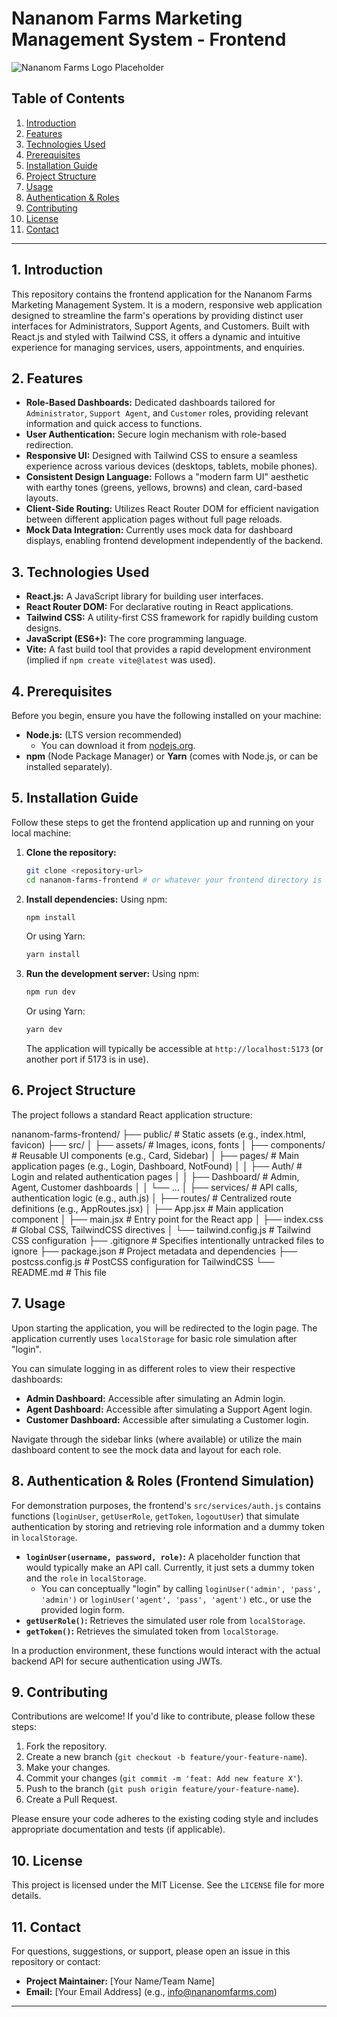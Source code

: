 # Nananom Farms Marketing Management System - Frontend

![Nananom Farms Logo Placeholder](https://via.placeholder.com/150/66BB6A/FFFFFF?text=NANANOM%20FARMS)

## Table of Contents

1.  [Introduction](#introduction)
2.  [Features](#features)
3.  [Technologies Used](#technologies-used)
4.  [Prerequisites](#prerequisites)
5.  [Installation Guide](#installation-guide)
6.  [Project Structure](#project-structure)
7.  [Usage](#usage)
8.  [Authentication & Roles](#authentication--roles)
9.  [Contributing](#contributing)
10. [License](#license)
11. [Contact](#contact)

---

## 1. Introduction

This repository contains the frontend application for the Nananom Farms Marketing Management System. It is a modern, responsive web application designed to streamline the farm's operations by providing distinct user interfaces for Administrators, Support Agents, and Customers. Built with React.js and styled with Tailwind CSS, it offers a dynamic and intuitive experience for managing services, users, appointments, and enquiries.

## 2. Features

* **Role-Based Dashboards:** Dedicated dashboards tailored for `Administrator`, `Support Agent`, and `Customer` roles, providing relevant information and quick access to functions.
* **User Authentication:** Secure login mechanism with role-based redirection.
* **Responsive UI:** Designed with Tailwind CSS to ensure a seamless experience across various devices (desktops, tablets, mobile phones).
* **Consistent Design Language:** Follows a "modern farm UI" aesthetic with earthy tones (greens, yellows, browns) and clean, card-based layouts.
* **Client-Side Routing:** Utilizes React Router DOM for efficient navigation between different application pages without full page reloads.
* **Mock Data Integration:** Currently uses mock data for dashboard displays, enabling frontend development independently of the backend.

## 3. Technologies Used

* **React.js:** A JavaScript library for building user interfaces.
* **React Router DOM:** For declarative routing in React applications.
* **Tailwind CSS:** A utility-first CSS framework for rapidly building custom designs.
* **JavaScript (ES6+):** The core programming language.
* **Vite:** A fast build tool that provides a rapid development environment (implied if `npm create vite@latest` was used).

## 4. Prerequisites

Before you begin, ensure you have the following installed on your machine:

* **Node.js:** (LTS version recommended)
    * You can download it from [nodejs.org](https://nodejs.org/).
* **npm** (Node Package Manager) or **Yarn** (comes with Node.js, or can be installed separately).

## 5. Installation Guide

Follow these steps to get the frontend application up and running on your local machine:

1.  **Clone the repository:**
    ```bash
    git clone <repository-url>
    cd nananom-farms-frontend # or whatever your frontend directory is named
    ```

2.  **Install dependencies:**
    Using npm:
    ```bash
    npm install
    ```
    Or using Yarn:
    ```bash
    yarn install
    ```

3.  **Run the development server:**
    Using npm:
    ```bash
    npm run dev
    ```
    Or using Yarn:
    ```bash
    yarn dev
    ```

    The application will typically be accessible at `http://localhost:5173` (or another port if 5173 is in use).

## 6. Project Structure

The project follows a standard React application structure:



nananom-farms-frontend/
├── public/                \# Static assets (e.g., index.html, favicon)
├── src/
│   ├── assets/            \# Images, icons, fonts
│   ├── components/        \# Reusable UI components (e.g., Card, Sidebar)
│   ├── pages/             \# Main application pages (e.g., Login, Dashboard, NotFound)
│   │   ├── Auth/          \# Login and related authentication pages
│   │   ├── Dashboard/     \# Admin, Agent, Customer dashboards
│   │   └── ...
│   ├── services/          \# API calls, authentication logic (e.g., auth.js)
│   ├── routes/            \# Centralized route definitions (e.g., AppRoutes.jsx)
│   ├── App.jsx            \# Main application component
│   ├── main.jsx           \# Entry point for the React app
│   ├── index.css          \# Global CSS, TailwindCSS directives
│   └── tailwind.config.js \# Tailwind CSS configuration
├── .gitignore             \# Specifies intentionally untracked files to ignore
├── package.json           \# Project metadata and dependencies
├── postcss.config.js      \# PostCSS configuration for TailwindCSS
└── README.md              \# This file



## 7. Usage

Upon starting the application, you will be redirected to the login page.
The application currently uses `localStorage` for basic role simulation after "login".

You can simulate logging in as different roles to view their respective dashboards:

* **Admin Dashboard:** Accessible after simulating an Admin login.
* **Agent Dashboard:** Accessible after simulating a Support Agent login.
* **Customer Dashboard:** Accessible after simulating a Customer login.

Navigate through the sidebar links (where available) or utilize the main dashboard content to see the mock data and layout for each role.

## 8. Authentication & Roles (Frontend Simulation)

For demonstration purposes, the frontend's `src/services/auth.js` contains functions (`loginUser`, `getUserRole`, `getToken`, `logoutUser`) that simulate authentication by storing and retrieving role information and a dummy token in `localStorage`.

* **`loginUser(username, password, role)`:** A placeholder function that would typically make an API call. Currently, it just sets a dummy token and the `role` in `localStorage`.
    * You can conceptually "login" by calling `loginUser('admin', 'pass', 'admin')` or `loginUser('agent', 'pass', 'agent')` etc., or use the provided login form.
* **`getUserRole()`:** Retrieves the simulated user role from `localStorage`.
* **`getToken()`:** Retrieves the simulated token from `localStorage`.

In a production environment, these functions would interact with the actual backend API for secure authentication using JWTs.

## 9. Contributing

Contributions are welcome! If you'd like to contribute, please follow these steps:

1.  Fork the repository.
2.  Create a new branch (`git checkout -b feature/your-feature-name`).
3.  Make your changes.
4.  Commit your changes (`git commit -m 'feat: Add new feature X'`).
5.  Push to the branch (`git push origin feature/your-feature-name`).
6.  Create a Pull Request.

Please ensure your code adheres to the existing coding style and includes appropriate documentation and tests (if applicable).

## 10. License

This project is licensed under the MIT License. See the `LICENSE` file for more details.

## 11. Contact

For questions, suggestions, or support, please open an issue in this repository or contact:

* **Project Maintainer:** [Your Name/Team Name]
* **Email:** [Your Email Address] (e.g., info@nananomfarms.com)

---
